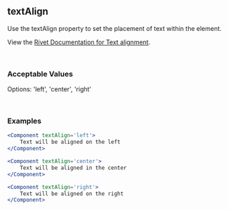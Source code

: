 ## textAlign

Use the textAlign property to set the placement of text within the element.

View the [Rivet Documentation for Text alignment](https://rivet.iu.edu/utilities/typography/#text-alignment).

<br/>

### Acceptable Values

Options: 'left', 'center', 'right'

<br/>

### Examples

```jsx
<Component textAlign='left'>
    Text will be aligned on the left
</Component>

<Component textAlign='center'>
    Text will be aligned in the center
</Component>

<Component textAlign='right'>
    Text will be aligned on the right
</Component>
```

